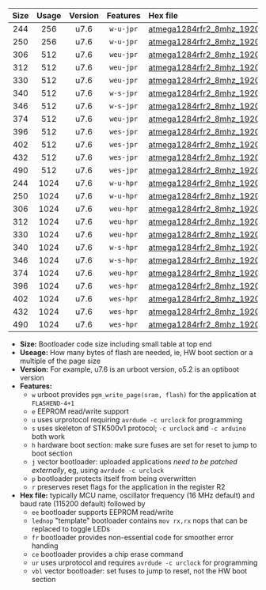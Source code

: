 |Size|Usage|Version|Features|Hex file|
|:-:|:-:|:-:|:-:|:--|
|244|256|u7.6|`w-u-jpr`|[atmega1284rfr2_8mhz_19200bps_ur_vbl.hex](https://raw.githubusercontent.com/stefanrueger/urboot/main//atmega1284rfr2_8mhz_19200bps_ur_vbl.hex)|
|250|256|u7.6|`w-u-jpr`|[atmega1284rfr2_8mhz_19200bps_lednop_ur_vbl.hex](https://raw.githubusercontent.com/stefanrueger/urboot/main//atmega1284rfr2_8mhz_19200bps_lednop_ur_vbl.hex)|
|306|512|u7.6|`weu-jpr`|[atmega1284rfr2_8mhz_19200bps_ee_ur_vbl.hex](https://raw.githubusercontent.com/stefanrueger/urboot/main//atmega1284rfr2_8mhz_19200bps_ee_ur_vbl.hex)|
|312|512|u7.6|`weu-jpr`|[atmega1284rfr2_8mhz_19200bps_ee_lednop_ur_vbl.hex](https://raw.githubusercontent.com/stefanrueger/urboot/main//atmega1284rfr2_8mhz_19200bps_ee_lednop_ur_vbl.hex)|
|330|512|u7.6|`weu-jpr`|[atmega1284rfr2_8mhz_19200bps_ee_lednop_fr_ur_vbl.hex](https://raw.githubusercontent.com/stefanrueger/urboot/main//atmega1284rfr2_8mhz_19200bps_ee_lednop_fr_ur_vbl.hex)|
|340|512|u7.6|`w-s-jpr`|[atmega1284rfr2_8mhz_19200bps_vbl.hex](https://raw.githubusercontent.com/stefanrueger/urboot/main//atmega1284rfr2_8mhz_19200bps_vbl.hex)|
|346|512|u7.6|`w-s-jpr`|[atmega1284rfr2_8mhz_19200bps_lednop_vbl.hex](https://raw.githubusercontent.com/stefanrueger/urboot/main//atmega1284rfr2_8mhz_19200bps_lednop_vbl.hex)|
|374|512|u7.6|`weu-jpr`|[atmega1284rfr2_8mhz_19200bps_ee_lednop_fr_ce_ur_vbl.hex](https://raw.githubusercontent.com/stefanrueger/urboot/main//atmega1284rfr2_8mhz_19200bps_ee_lednop_fr_ce_ur_vbl.hex)|
|396|512|u7.6|`wes-jpr`|[atmega1284rfr2_8mhz_19200bps_ee_vbl.hex](https://raw.githubusercontent.com/stefanrueger/urboot/main//atmega1284rfr2_8mhz_19200bps_ee_vbl.hex)|
|402|512|u7.6|`wes-jpr`|[atmega1284rfr2_8mhz_19200bps_ee_lednop_vbl.hex](https://raw.githubusercontent.com/stefanrueger/urboot/main//atmega1284rfr2_8mhz_19200bps_ee_lednop_vbl.hex)|
|432|512|u7.6|`wes-jpr`|[atmega1284rfr2_8mhz_19200bps_ee_lednop_fr_vbl.hex](https://raw.githubusercontent.com/stefanrueger/urboot/main//atmega1284rfr2_8mhz_19200bps_ee_lednop_fr_vbl.hex)|
|490|512|u7.6|`wes-jpr`|[atmega1284rfr2_8mhz_19200bps_ee_lednop_fr_ce_vbl.hex](https://raw.githubusercontent.com/stefanrueger/urboot/main//atmega1284rfr2_8mhz_19200bps_ee_lednop_fr_ce_vbl.hex)|
|244|1024|u7.6|`w-u-hpr`|[atmega1284rfr2_8mhz_19200bps_ur.hex](https://raw.githubusercontent.com/stefanrueger/urboot/main//atmega1284rfr2_8mhz_19200bps_ur.hex)|
|250|1024|u7.6|`w-u-hpr`|[atmega1284rfr2_8mhz_19200bps_lednop_ur.hex](https://raw.githubusercontent.com/stefanrueger/urboot/main//atmega1284rfr2_8mhz_19200bps_lednop_ur.hex)|
|306|1024|u7.6|`weu-hpr`|[atmega1284rfr2_8mhz_19200bps_ee_ur.hex](https://raw.githubusercontent.com/stefanrueger/urboot/main//atmega1284rfr2_8mhz_19200bps_ee_ur.hex)|
|312|1024|u7.6|`weu-hpr`|[atmega1284rfr2_8mhz_19200bps_ee_lednop_ur.hex](https://raw.githubusercontent.com/stefanrueger/urboot/main//atmega1284rfr2_8mhz_19200bps_ee_lednop_ur.hex)|
|330|1024|u7.6|`weu-hpr`|[atmega1284rfr2_8mhz_19200bps_ee_lednop_fr_ur.hex](https://raw.githubusercontent.com/stefanrueger/urboot/main//atmega1284rfr2_8mhz_19200bps_ee_lednop_fr_ur.hex)|
|340|1024|u7.6|`w-s-hpr`|[atmega1284rfr2_8mhz_19200bps.hex](https://raw.githubusercontent.com/stefanrueger/urboot/main//atmega1284rfr2_8mhz_19200bps.hex)|
|346|1024|u7.6|`w-s-hpr`|[atmega1284rfr2_8mhz_19200bps_lednop.hex](https://raw.githubusercontent.com/stefanrueger/urboot/main//atmega1284rfr2_8mhz_19200bps_lednop.hex)|
|374|1024|u7.6|`weu-hpr`|[atmega1284rfr2_8mhz_19200bps_ee_lednop_fr_ce_ur.hex](https://raw.githubusercontent.com/stefanrueger/urboot/main//atmega1284rfr2_8mhz_19200bps_ee_lednop_fr_ce_ur.hex)|
|396|1024|u7.6|`wes-hpr`|[atmega1284rfr2_8mhz_19200bps_ee.hex](https://raw.githubusercontent.com/stefanrueger/urboot/main//atmega1284rfr2_8mhz_19200bps_ee.hex)|
|402|1024|u7.6|`wes-hpr`|[atmega1284rfr2_8mhz_19200bps_ee_lednop.hex](https://raw.githubusercontent.com/stefanrueger/urboot/main//atmega1284rfr2_8mhz_19200bps_ee_lednop.hex)|
|432|1024|u7.6|`wes-hpr`|[atmega1284rfr2_8mhz_19200bps_ee_lednop_fr.hex](https://raw.githubusercontent.com/stefanrueger/urboot/main//atmega1284rfr2_8mhz_19200bps_ee_lednop_fr.hex)|
|490|1024|u7.6|`wes-hpr`|[atmega1284rfr2_8mhz_19200bps_ee_lednop_fr_ce.hex](https://raw.githubusercontent.com/stefanrueger/urboot/main//atmega1284rfr2_8mhz_19200bps_ee_lednop_fr_ce.hex)|

- **Size:** Bootloader code size including small table at top end
- **Useage:** How many bytes of flash are needed, ie, HW boot section or a multiple of the page size
- **Version:** For example, u7.6 is an urboot version, o5.2 is an optiboot version
- **Features:**
  + `w` urboot provides `pgm_write_page(sram, flash)` for the application at `FLASHEND-4+1`
  + `e` EEPROM read/write support
  + `u` uses urprotocol requiring `avrdude -c urclock` for programming
  + `s` uses skeleton of STK500v1 protocol; `-c urclock` and `-c arduino` both work
  + `h` hardware boot section: make sure fuses are set for reset to jump to boot section
  + `j` vector bootloader: uploaded applications *need to be patched externally*, eg, using `avrdude -c urclock`
  + `p` bootloader protects itself from being overwritten
  + `r` preserves reset flags for the application in the register R2
- **Hex file:** typically MCU name, oscillator frequency (16 MHz default) and baud rate (115200 default) followed by
  + `ee` bootloader supports EEPROM read/write
  + `lednop` "template" bootloader contains `mov rx,rx` nops that can be replaced to toggle LEDs
  + `fr` bootloader provides non-essential code for smoother error handing
  + `ce` bootloader provides a chip erase command
  + `ur` uses urprotocol and requires `avrdude -c urclock` for programming
  + `vbl` vector bootloader: set fuses to jump to reset, not the HW boot section
